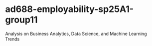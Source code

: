 # ad688-employability-sp25A1-group11
Analysis on Business Analytics, Data Science, and Machine Learning Trends




